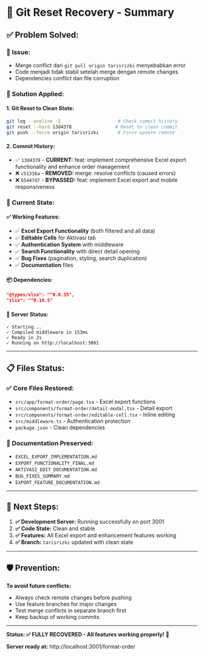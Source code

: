 # 🔄 **Git Reset Recovery - Summary**

## ✅ **Problem Solved:**

### **🚨 Issue:**
- Merge conflict dari `git pull origin tarisrizki` menyebabkan error
- Code menjadi tidak stabil setelah merge dengan remote changes
- Dependencies conflict dan file corruption

### **🔧 Solution Applied:**

#### **1. Git Reset to Clean State:**
```bash
git log --oneline -5                     # Check commit history
git reset --hard 13d4378                # Reset to clean commit
git push --force origin tarisrizki       # Force update remote
```

#### **2. Commit History:**
- ✅ `13d4378` - **CURRENT:** feat: implement comprehensive Excel export functionality and enhance order management
- ❌ `c51316a` - **REMOVED:** merge: resolve conflicts (caused errors)
- ❌ `65447d7` - **BYPASSED:** feat: implement Excel export and mobile responsiveness

### **🎯 Current State:**

#### **✅ Working Features:**
- ✅ **Excel Export Functionality** (both filtered and all data)
- ✅ **Editable Cells** for Aktivasi tab
- ✅ **Authentication System** with middleware
- ✅ **Search Functionality** with direct detail opening
- ✅ **Bug Fixes** (pagination, styling, search duplication)
- ✅ **Documentation** files

#### **📦 Dependencies:**
```json
"@types/xlsx": "^0.0.35",
"xlsx": "^0.18.5"
```

#### **🚀 Server Status:**
```
✓ Starting...
✓ Compiled middleware in 153ms
✓ Ready in 2s
✓ Running on http://localhost:3001
```

---

## **📋 Files Status:**

### **✅ Core Files Restored:**
- `src/app/format-order/page.tsx` - Excel export functions
- `src/components/format-order/detail-modal.tsx` - Detail export
- `src/components/format-order/editable-cell.tsx` - Inline editing
- `src/middleware.ts` - Authentication protection
- `package.json` - Clean dependencies

### **📁 Documentation Preserved:**
- `EXCEL_EXPORT_IMPLEMENTATION.md`
- `EXPORT_FUNCTIONALITY_FINAL.md`
- `AKTIVASI_EDIT_DOCUMENTATION.md`
- `BUG_FIXES_SUMMARY.md`
- `EXPORT_FEATURE_DOCUMENTATION.md`

---

## **🎯 Next Steps:**

1. **✅ Development Server:** Running successfully on port 3001
2. **✅ Code State:** Clean and stable
3. **✅ Features:** All Excel export and enhancement features working
4. **✅ Branch:** `tarisrizki` updated with clean state

---

## **🛡️ Prevention:**

**To avoid future conflicts:**
- Always check remote changes before pushing
- Use feature branches for major changes
- Test merge conflicts in separate branch first
- Keep backup of working commits

---

**Status: ✅ FULLY RECOVERED - All features working properly!** 🎉

**Server ready at:** http://localhost:3001/format-order
